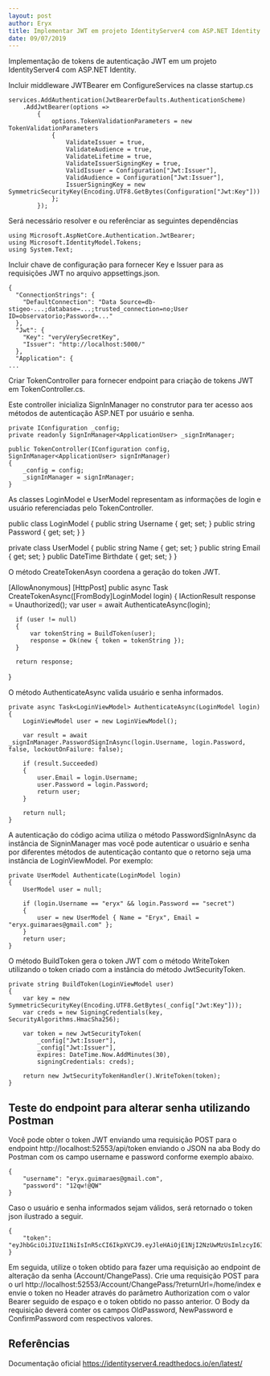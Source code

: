 ```yaml
---
layout: post
author: Eryx
title: Implementar JWT em projeto IdentityServer4 com ASP.NET Identity
date: 09/07/2019
---
```


Implementação de tokens de autenticação JWT em um projeto IdentityServer4 com ASP.NET Identity.

Incluir middleware JWTBearer em ConfigureServices na classe startup.cs

	services.AddAuthentication(JwtBearerDefaults.AuthenticationScheme)
		.AddJwtBearer(options =>
			{
				options.TokenValidationParameters = new TokenValidationParameters
				{
					ValidateIssuer = true,
					ValidateAudience = true,
					ValidateLifetime = true,
					ValidateIssuerSigningKey = true,
					ValidIssuer = Configuration["Jwt:Issuer"],
					ValidAudience = Configuration["Jwt:Issuer"],
					IssuerSigningKey = new SymmetricSecurityKey(Encoding.UTF8.GetBytes(Configuration["Jwt:Key"]))
				};
			});

Será necessário resolver e ou referênciar as seguintes dependências

	using Microsoft.AspNetCore.Authentication.JwtBearer;
	using Microsoft.IdentityModel.Tokens;
	using System.Text;


Incluir chave de configuração para fornecer Key e Issuer para as requisições JWT no arquivo appsettings.json.
	
	{
	  "ConnectionStrings": {
		"DefaultConnection": "Data Source=db-stigeo-...;database=...;trusted_connection=no;User ID=observatorio;Password=..."
	  },
	  "Jwt": {
		"Key": "veryVerySecretKey",
		"Issuer": "http://localhost:5000/"
	  },
	  "Application": {
	...

Criar TokenController para fornecer endpoint para criação de tokens JWT em TokenController.cs.

Este controller inicializa SignInManager<ApplicationUser> no construtor para ter acesso aos métodos de autenticação ASP.NET por usuário e senha.

	private IConfiguration _config;
	private readonly SignInManager<ApplicationUser> _signInManager;

	public TokenController(IConfiguration config, SignInManager<ApplicationUser> signInManager)
	{
		_config = config;
		_signInManager = signInManager;
	}

As classes LoginModel e UserModel representam as informações de login e usuário referenciadas pelo TokenController.

  public class LoginModel
  {
      public string Username { get; set; }
      public string Password { get; set; }
  }

  private class UserModel
  {
      public string Name { get; set; }
      public string Email { get; set; }
      public DateTime Birthdate { get; set; }
  }

O método CreateTokenAsyn coordena a geração do token JWT.
	
  [AllowAnonymous]
  [HttpPost]
  public async Task<IActionResult> CreateTokenAsync([FromBody]LoginModel login)
  {
      IActionResult response = Unauthorized();
      var user = await AuthenticateAsync(login);

      if (user != null)
      {
          var tokenString = BuildToken(user);
          response = Ok(new { token = tokenString });
      }

      return response;
  }

O método AuthenticateAsync valida usuário e senha informados.

	private async Task<LoginViewModel> AuthenticateAsync(LoginModel login)
	{
		LoginViewModel user = new LoginViewModel();

		var result = await _signInManager.PasswordSignInAsync(login.Username, login.Password, false, lockoutOnFailure: false);

		if (result.Succeeded)
		{
			user.Email = login.Username;
			user.Password = login.Password;
			return user;
		}

		return null;
	}

A autenticação do código acima utiliza o método PasswordSignInAsync da instância de SigninManager<ApplicationUser> mas você pode autenticar o usuário e senha por diferentes métodos de autenticação contanto que o retorno seja uma instância de LoginViewModel. Por exemplo:

	private UserModel Authenticate(LoginModel login)
	{
		UserModel user = null;

		if (login.Username == "eryx" && login.Password == "secret")
		{
			user = new UserModel { Name = "Eryx", Email = "eryx.guimaraes@gmail.com" };
		}
		return user;
	}

O método BuildToken gera o token JWT com o método WriteToken utilizando o token criado com a instância do método JwtSecurityToken.

	private string BuildToken(LoginViewModel user)
	{
		var key = new SymmetricSecurityKey(Encoding.UTF8.GetBytes(_config["Jwt:Key"]));
		var creds = new SigningCredentials(key, SecurityAlgorithms.HmacSha256);

		var token = new JwtSecurityToken(
			_config["Jwt:Issuer"],
			_config["Jwt:Issuer"],
			expires: DateTime.Now.AddMinutes(30),
			signingCredentials: creds);

		return new JwtSecurityTokenHandler().WriteToken(token);
	}

## Teste do endpoint para alterar senha utilizando Postman

Você pode obter o token JWT enviando uma requisição POST para o endpoint http://localhost:52553/api/token enviando o JSON na aba Body do Postman com os campo username e password conforme exemplo abaixo.

	{
		"username": "eryx.guimaraes@gmail.com",
		"password": "12qw!@QW"
	}

Caso o usuário e senha informados sejam válidos, será retornado o token json ilustrado a seguir.

	{
		"token": "eyJhbGciOiJIUzI1NiIsInR5cCI6IkpXVCJ9.eyJleHAiOjE1NjI2NzUwMzUsImlzcyI6Imh0dHA6Ly9sb2NhbGhvc3Q6NTI1NTMvIiwiYXVkIjoiaHR0cDovL2xvY2FsaG9zdDo1MjU1My8ifQ.lvbcV1N0_b0qgfyCLT9sgBCvcIjFMxSAUZcW3CpSjpY"
	}

Em seguida, utilize o token obtido para fazer uma requisição ao endpoint de alteração da senha (Account/ChangePass). Crie uma requisição POST para o url http://localhost:52553/Account/ChangePass/?returnUrl=/home/index e envie o token no Header através do parâmetro Authorization com o valor Bearer seguido de espaço e o token obtido no passo anterior. O Body da requisição deverá conter os campos OldPassword, NewPassword e ConfirmPassword com respectivos valores.




## Referências

Documentação oficial
https://identityserver4.readthedocs.io/en/latest/

